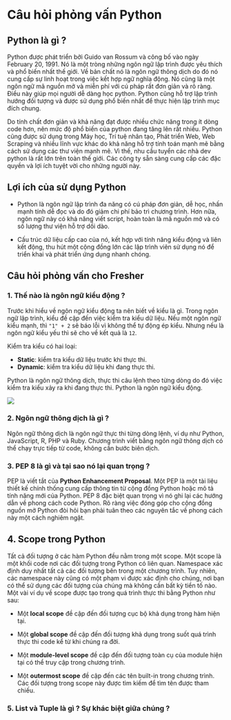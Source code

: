 # Câu hỏi phỏng vấn Python

## Python là gì ?

Python được phát triển bởi Guido van Rossum và công bố vào ngày February 20, 1991. Nó là một tròng những ngôn ngữ lập trình được yêu thích và phổ biến nhất thế giới. Về bản chất nó là ngôn ngữ thông dịch do đó nó cung cấp sự linh hoạt trong việc kết hợp ngữ nghĩa động. Nó cũng là một ngôn ngữ mã nguồn mở và miễn phí với cú pháp rất đơn giản và rõ ràng. Điều này giúp mọi người dễ dàng học python. Python cũng hỗ trợ lập trình hướng đối tượng và được sử dụng phổ biến nhất để thực hiện lập trình mục đích chung.

Do tính chất đơn giản và khả năng đạt được nhiều chức năng trong ít dòng code hơn, nên mức độ phổ biến của python đang tăng lên rất nhiều. Python cũng được sử dụng trong Máy học, Trí tuệ nhân tạo, Phát triển Web, Web Scraping và nhiều lĩnh vực khác do khả năng hỗ trợ tính toán mạnh mẽ bằng cách sử dụng các thư viện mạnh mẽ. Vì thế, nhu cầu tuyển các nhà dev python là rất lớn trên toàn thế giới. Các công ty sẵn sàng cung cấp các đặc quyền và lợi ích tuyệt vời cho những người này.

## Lợi ích của sử dụng Python

- Python là ngôn ngữ lập trình đa năng có cú pháp đơn giản, dễ học, nhấn mạnh tính dễ đọc và do đó giảm chi phí bảo trì chương trình. Hơn nữa, ngôn ngữ này có khả năng viết script, hoàn toàn là mã nguồn mở và có số lượng thư viện hỗ trợ dồi dào.

- Cấu trúc dữ liệu cấp cao của nó, kết hợp với tính năng kiểu động và liên kết động, thu hút một cộng đồng lớn các lập trình viên sử dụng nó để triển khai và phát triển ứng dụng nhanh chóng.

## Câu hỏi phỏng vấn cho Fresher

### 1. Thế nào là ngôn ngữ kiểu động ?

Trước khi hiểu về ngôn ngữ kiểu động ta nên biết về kiểu là gì. Trong ngôn ngữ lập trình, kiểu đề cập đến việc kiểm tra kiểu dữ liệu. Nếu một ngôn ngữ kiểu mạnh, thì `"1" + 2` sẽ báo lỗi vì không thể tự động ép kiểu. Nhưng nếu là ngôn ngữ kiểu yếu thì sẽ cho về kết quả là `12`.

Kiểm tra kiểu có hai loại:
- **Static**: kiểm tra kiểu dữ liệu trước khi thực thi.
- **Dynamic**: kiểm tra kiểu dữ liệu khi đang thực thi.

Python là ngôn ngữ thông dịch, thực thi câu lệnh theo từng dòng do đó việc kiểm tra kiểu xảy ra khi đang thực thi. Python là ngôn ngữ kiểu động.

![](./assets/dynamically_typed_language.png)

### 2. Ngôn ngữ thông dịch là gì ?

Ngôn ngữ thông dịch là ngôn ngữ thực thi từng dòng lệnh, ví dụ như Python, JavaScript, R, PHP và Ruby. Chương trình viết bằng ngôn ngữ thông dịch có thể chạy trực tiếp từ code, không cần bước biên dịch.

### 3. PEP 8 là gì và tại sao nó lại quan trọng ?

PEP là viết tắt của **Python Enhancement Proposal**. Một PEP là một tài liệu thiết kế chính thống cung cấp thông tin từ cộng đồng Python hoặc mô tả tính năng mới của Python. PEP 8 đặc biệt quan trọng vì nó ghi lại các hướng dẫn về phong cách code Python. Rõ ràng việc đóng góp cho cộng đồng nguồn mở Python đòi hỏi bạn phải tuân theo các nguyên tắc về phong cách này một cách nghiêm ngặt.

## 4. Scope trong Python

Tất cả đối tượng ở các hàm Python đều nằm trong một scope. Một scope là một khối code nơi các đối tượng trong Python có liên quan. Namespace xác định duy nhất tất cả các đối tượng bên trong một chương trình. Tuy nhiên, các namespace này cũng có một phạm vi được xác định cho chúng, nơi bạn có thể sử dụng các đối tượng của chúng mà không cần bất kỳ tiền tố nào. Một vài ví dụ về scope được tạo trong quá trình thực thi bằng Python như sau:

- Một **local scope** đề cập đến đối tượng cục bộ khả dụng trong hàm hiện tại.

- Một **global scope** đề cập đến đối tượng khả dụng trong suốt quá trình thực thi code kể từ khi chúng ra đời.

- Một **module-level scope** đề cập đến đối tượng toàn cụ của module hiện tại có thể truy cập trong chương trình.

- Một **outermost scope** đề cập đến các tên built-in trong chương trình.
Các đối tượng trong scope này được tìm kiếm để tìm tên được tham chiếu. 

### 5. List và Tuple là gì ? Sự khác biệt giữa chúng ?